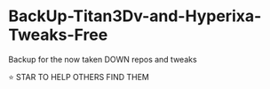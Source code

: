 # BackUp-Titan3Dv-and-Hyperixa-Tweaks-Free
Backup for the now taken DOWN repos and tweaks

⭐️ STAR TO HELP OTHERS FIND THEM
<!--
Avatar:

Breezy:

ColorMyDock

Digitnetic

Flowing

iDevices

libTitanD3vUniversal (not the one now corrupted by the new repo)

Luv

Nova

Palette

Paradise

Phoenix

Speedy

Substia

Surge

Unique
-->
